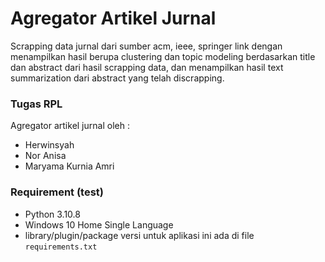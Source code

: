 # Agregator Artikel Jurnal
Scrapping data jurnal dari sumber acm, ieee, springer link dengan menampilkan hasil berupa clustering dan topic modeling berdasarkan title dan abstract dari hasil scrapping data, dan menampilkan hasil text summarization dari abstract yang telah discrapping.

### Tugas RPL
Agregator artikel jurnal oleh : 
* Herwinsyah
* Nor Anisa 
* Maryama Kurnia Amri


### Requirement (test)
* Python 3.10.8
* Windows 10 Home Single Language
* library/plugin/package versi untuk aplikasi ini ada di file ```requirements.txt```